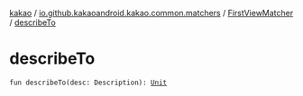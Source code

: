 [kakao](../../index.md) / [io.github.kakaoandroid.kakao.common.matchers](../index.md) / [FirstViewMatcher](index.md) / [describeTo](./describe-to.md)

# describeTo

`fun describeTo(desc: Description): `[`Unit`](https://kotlinlang.org/api/latest/jvm/stdlib/kotlin/-unit/index.html)